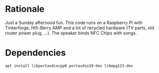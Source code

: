 
# Rationale

Just a Sunday afternood fun. This code runs on a Raspberry Pi with Tinkerforge, Hifi-Berry AMP and a lot of recycled
hardware (TV parts, old router power plug, ...).
The speaker binds NFC Chips with songs.

# Dependencies

```
apt install libportaudiocpp0 portaudio19-dev libmpg123-dev
```